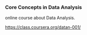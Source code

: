 ### Core Concepts in Data Analysis

online  course about Data Analysis.

https://class.coursera.org/datan-001/
